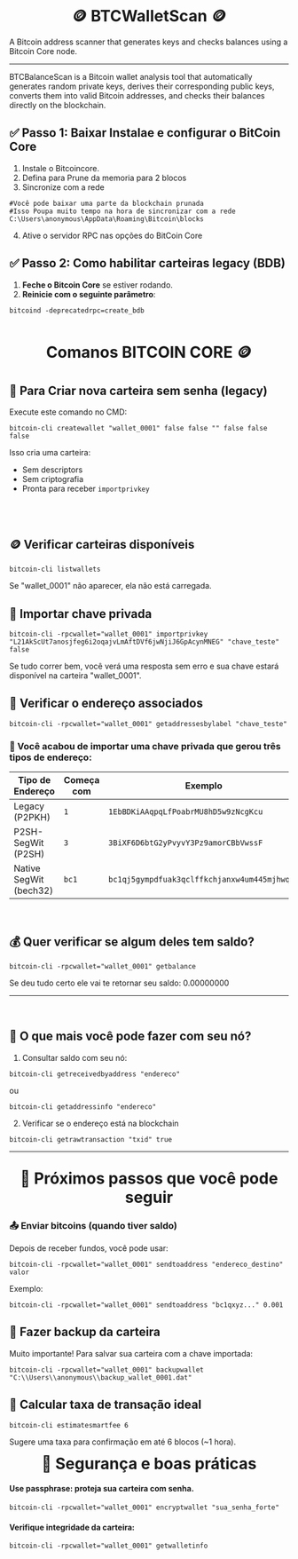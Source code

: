<h1 align="center" style="border: none; margin: 10;">🪙 BTCWalletScan 🪙</h1>
A Bitcoin address scanner that generates keys and checks balances using a Bitcoin Core node.

---
BTCBalanceScan is a Bitcoin wallet analysis tool that automatically generates random private keys, derives their corresponding public keys, converts them into valid Bitcoin addresses, and checks their balances directly on the blockchain.


## **✅ Passo 1: Baixar Instalae e configurar o BitCoin Core**
1. Instale o Bitcoincore.
2. Defina para Prune da memoria para 2 blocos
3. Sincronize com a rede
```shell
#Você pode baixar uma parte da blockchain prunada
#Isso Poupa muito tempo na hora de sincronizar com a rede
C:\Users\anonymous\AppData\Roaming\Bitcoin\blocks
```
4. Ative o servidor RPC nas opções do BitCoin Core


## **✅ Passo 2: Como habilitar carteiras legacy (BDB)**

1. **Feche o Bitcoin Core** se estiver rodando.
2. **Reinicie com o seguinte parâmetro**:

```shell
bitcoind -deprecatedrpc=create_bdb
```

<br>
<br>

<h1 align="center" style="border: none; margin: 0;">Comanos BITCOIN CORE 🪙</h1>

## 💼 Para Criar nova carteira sem senha (legacy)
Execute este comando no CMD:
```shell
bitcoin-cli createwallet "wallet_0001" false false "" false false false
```

Isso cria uma carteira:

- Sem descriptors
- Sem criptografia
- Pronta para receber `importprivkey`
<br>
<br>

## 🪙 Verificar carteiras disponíveis

```shell
bitcoin-cli listwallets
```
Se "wallet_0001" não aparecer, ela não está carregada.

## 🔐 Importar chave privada 
```shell
bitcoin-cli -rpcwallet="wallet_0001" importprivkey "L21AkScUt7anosjfeg6i2oqajvLmAftDVf6jwNjiJ6GpAcynMNEG" "chave_teste" false
```
Se tudo correr bem, você verá uma resposta sem erro e sua chave estará disponível na carteira "wallet_0001".

## 🔎 Verificar o endereço associados
```shell
bitcoin-cli -rpcwallet="wallet_0001" getaddressesbylabel "chave_teste"
```

### 🎯 Você acabou de importar uma chave privada que gerou **três tipos de endereço**:

| Tipo de Endereço | Começa com | Exemplo |
| --- | --- | --- |
| Legacy (P2PKH) | `1` | `1EbBDKiAAqpqLfPoabrMU8hD5w9zNcgKcu` |
| P2SH-SegWit (P2SH) | `3` | `3BiXF6D6btG2yPvyvY3Pz9amorCBbVwssF` |
| Native SegWit (bech32) | `bc1` | `bc1qj5gympdfuak3qclffkchjanxw4um445mjhwqed` |

<br>

## **💰 Quer verificar se algum deles tem saldo?**

```shell
bitcoin-cli -rpcwallet="wallet_0001" getbalance
```
Se deu tudo certo ele vai te retornar seu saldo:  0.00000000

---
<br>

## 🧭 O que mais você pode fazer com seu nó?


1. Consultar saldo com seu nó:
```shell
bitcoin-cli getreceivedbyaddress "endereco"
```
ou
```shell
bitcoin-cli getaddressinfo "endereco"
```

2. Verificar se o endereço está na blockchain
```shell
bitcoin-cli getrawtransaction "txid" true
```

---

<br>

<h1 align="center" style="border: none; margin: 0;"> 🧭 Próximos passos que você pode seguir</h1>


### 📤 Enviar bitcoins (quando tiver saldo) 
Depois de receber fundos, você pode usar:
```shell
bitcoin-cli -rpcwallet="wallet_0001" sendtoaddress "endereco_destino" valor
```

Exemplo:
```shell
bitcoin-cli -rpcwallet="wallet_0001" sendtoaddress "bc1qxyz..." 0.001
```

## 🔐 Fazer backup da carteira
Muito importante! Para salvar sua carteira com a chave importada:
```shell
bitcoin-cli -rpcwallet="wallet_0001" backupwallet "C:\\Users\\anonymous\\backup_wallet_0001.dat"
```

## 🧮 Calcular taxa de transação ideal
```shell
bitcoin-cli estimatesmartfee 6
```
Sugere uma taxa para confirmação em até 6 blocos (~1 hora).


<h1 align="center" style="border: none; margin: 0;"> 🔐 Segurança e boas práticas</h1>

#### Use passphrase: proteja sua carteira com senha.
```shell
bitcoin-cli -rpcwallet="wallet_0001" encryptwallet "sua_senha_forte"
```

#### Verifique integridade da carteira:
```shell
bitcoin-cli -rpcwallet="wallet_0001" getwalletinfo
```